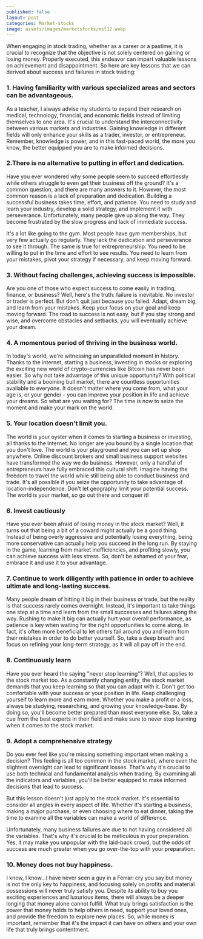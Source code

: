 ```yaml
---
published: false
layout: post
categories: Market-stocks
image: assets/images/marketstocks/mst12.webp
---
```


When engaging in stock trading, whether as a career or a pastime, it is crucial to recognize that the objective is not solely centered on gaining or losing money. Properly executed, this endeavor can impart valuable lessons on achievement and disappointment. So here are key lessons that we can derived about success and failures in stock trading:

### 1. Having familiarity with various specialized areas and sectors can be advantageous.
As a teacher, I always advise my students to expand their research on medical, technology, financial, and economic fields instead of limiting themselves to one area. It's crucial to understand the interconnectivity between various markets and industries. Gaining knowledge in different fields will only enhance your skills as a trader, investor, or entrepreneur. Remember, knowledge is power, and in this fast-paced world, the more you know, the better equipped you are to make informed decisions.

### 2.There is no alternative to putting in effort and dedication.
Have you ever wondered why some people seem to succeed effortlessly while others struggle to even get their business off the ground? It's a common question, and there are many answers to it. However, the most common reason is a lack of preparation and dedication. Building a successful business takes time, effort, and patience. You need to study and learn your industry, develop a solid strategy, and implement it with perseverance. Unfortunately, many people give up along the way. They become frustrated by the slow progress and lack of immediate success.

It's a lot like going to the gym. Most people have gym memberships, but very few actually go regularly. They lack the dedication and perseverance to see it through. The same is true for entrepreneurship. You need to be willing to put in the time and effort to see results. You need to learn from your mistakes, pivot your strategy if necessary, and keep moving forward.

### 3. Without facing challenges, achieving success is impossible.
Are you one of those who expect success to come easily in trading, finance, or business? Well, here's the truth: failure is inevitable. No investor or trader is perfect. But don't quit just because you failed. Adapt, dream big, and learn from your mistakes. Keep your focus on your goal and keep moving forward. The road to success is not easy, but if you stay strong and wise, and overcome obstacles and setbacks, you will eventually achieve your dream.

### 4. A momentous period of thriving in the business world.
In today's world, we're witnessing an unparalleled moment in history. Thanks to the internet, starting a business, investing in stocks or exploring the exciting new world of crypto-currencies like Bitcoin has never been easier. So why not take advantage of this unique opportunity? With political stability and a booming bull market, there are countless opportunities available to everyone. It doesn't matter where you come from, what your age is, or your gender - you can improve your position in life and achieve your dreams. So what are you waiting for? The time is now to seize the moment and make your mark on the world.

### 5. Your location doesn't limit you.
The world is your oyster when it comes to starting a business or investing, all thanks to the Internet. No longer are you bound by a single location that you don't love. The world is your playground and you can set up shop anywhere. Online discount brokers and small business support websites have transformed the way we do business. However, only a handful of entrepreneurs have fully embraced this cultural shift. Imagine having the freedom to travel the world while still being able to conduct business and trade. It's all possible if you seize the opportunity to take advantage of location-independence. Don't let geography limit your potential success. The world is your market, so go out there and conquer it!

### 6. Invest cautiously
Have you ever been afraid of losing money in the stock market? Well, it turns out that being a bit of a coward might actually be a good thing. Instead of being overly aggressive and potentially losing everything, being more conservative can actually help you succeed in the long run. By staying in the game, learning from market inefficiencies, and profiting slowly, you can achieve success with less stress. So, don't be ashamed of your fear, embrace it and use it to your advantage.

### 7. Continue to work diligently with patience in order to achieve ultimate and long-lasting success.
Many people dream of hitting it big in their business or trade, but the reality is that success rarely comes overnight. Instead, it's important to take things one step at a time and learn from the small successes and failures along the way. Rushing to make it big can actually hurt your overall performance, as patience is key when waiting for the right opportunities to come along. In fact, it's often more beneficial to let others fail around you and learn from their mistakes in order to do better yourself. So, take a deep breath and focus on refining your long-term strategy, as it will all pay off in the end.

### 8. Continuously learn
Have you ever heard the saying "never stop learning"? Well, that applies to the stock market too. As a constantly changing entity, the stock market demands that you keep learning so that you can adapt with it. Don't get too comfortable with your success or your position in life. Keep challenging yourself to learn more and earn more. Whether you make a profit or a loss, always be studying, researching, and growing your knowledge-base. By doing so, you'll become better prepared than most everyone else. So, take a cue from the best experts in their field and make sure to never stop learning when it comes to the stock market.

### 9. Adopt a comprehensive strategy
Do you ever feel like you're missing something important when making a decision? This feeling is all too common in the stock market, where even the slightest oversight can lead to significant losses. That's why it's crucial to use both technical and fundamental analysis when trading. By examining all the indicators and variables, you'll be better equipped to make informed decisions that lead to success.

But this lesson doesn't just apply to the stock market. It's essential to consider all angles in every aspect of life. Whether it's starting a business, making a major purchase, or even choosing where to eat dinner, taking the time to examine all the variables can make a world of difference.

Unfortunately, many business failures are due to not having considered all the variables. That's why it's crucial to be meticulous in your preparation. Yes, it may make you unpopular with the laid-back crowd, but the odds of success are much greater when you go over-the-top with your preparation.

### 10. Money does not buy happiness.
I know, I know…I have never seen a guy in a Ferrari cry you say but money is not the only key to happiness, and focusing solely on profits and material possessions will never truly satisfy you. Despite its ability to buy you exciting experiences and luxurious items, there will always be a deeper longing that money alone cannot fulfill. What truly brings satisfaction is the power that money holds to help others in need, support your loved ones, and provide the freedom to explore new places. So, while money is important, remember that it's the impact it can have on others and your own life that truly brings contentment.
